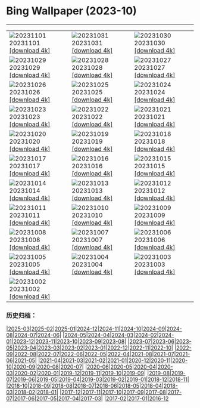 # Bing Wallpaper (2023-10)
**************

<table><tr><td><img class="wallpaper" src="https://www.bing.com/th?id=OHR.HalloweenPorchAI_EN-US0776611565_1920x1080.jpg" alt="20231101"> 20231101 <a href="https://www.bing.com/th?id=OHR.HalloweenPorchAI_EN-US0776611565_UHD.jpg">[download 4k]</a></td><td><img class="wallpaper" src="https://www.bing.com/th?id=OHR.AutumnRaven_EN-US0686194098_1920x1080.jpg" alt="20231031"> 20231031 <a href="https://www.bing.com/th?id=OHR.AutumnRaven_EN-US0686194098_UHD.jpg">[download 4k]</a></td><td><img class="wallpaper" src="https://www.bing.com/th?id=OHR.SavannahSculpture_EN-US0375520303_1920x1080.jpg" alt="20231030"> 20231030 <a href="https://www.bing.com/th?id=OHR.SavannahSculpture_EN-US0375520303_UHD.jpg">[download 4k]</a></td></tr><tr><td><img class="wallpaper" src="https://www.bing.com/th?id=OHR.FiveWinds_EN-US0292788215_1920x1080.jpg" alt="20231029"> 20231029 <a href="https://www.bing.com/th?id=OHR.FiveWinds_EN-US0292788215_UHD.jpg">[download 4k]</a></td><td><img class="wallpaper" src="https://www.bing.com/th?id=OHR.OldBridgeSkye_EN-US0196189617_1920x1080.jpg" alt="20231028"> 20231028 <a href="https://www.bing.com/th?id=OHR.OldBridgeSkye_EN-US0196189617_UHD.jpg">[download 4k]</a></td><td><img class="wallpaper" src="https://www.bing.com/th?id=OHR.ViennaAutumn_EN-US0101367282_1920x1080.jpg" alt="20231027"> 20231027 <a href="https://www.bing.com/th?id=OHR.ViennaAutumn_EN-US0101367282_UHD.jpg">[download 4k]</a></td></tr><tr><td><img class="wallpaper" src="https://www.bing.com/th?id=OHR.GrandStaircase_EN-US9984560349_1920x1080.jpg" alt="20231026"> 20231026 <a href="https://www.bing.com/th?id=OHR.GrandStaircase_EN-US9984560349_UHD.jpg">[download 4k]</a></td><td><img class="wallpaper" src="https://www.bing.com/th?id=OHR.FuzerCastle_EN-US9918819618_1920x1080.jpg" alt="20231025"> 20231025 <a href="https://www.bing.com/th?id=OHR.FuzerCastle_EN-US9918819618_UHD.jpg">[download 4k]</a></td><td><img class="wallpaper" src="https://www.bing.com/th?id=OHR.PoconosMaze_EN-US4210947594_1920x1080.jpg" alt="20231024"> 20231024 <a href="https://www.bing.com/th?id=OHR.PoconosMaze_EN-US4210947594_UHD.jpg">[download 4k]</a></td></tr><tr><td><img class="wallpaper" src="https://www.bing.com/th?id=OHR.AstoriaBridge_EN-US9518437970_1920x1080.jpg" alt="20231023"> 20231023 <a href="https://www.bing.com/th?id=OHR.AstoriaBridge_EN-US9518437970_UHD.jpg">[download 4k]</a></td><td><img class="wallpaper" src="https://www.bing.com/th?id=OHR.PersepolisRelief_EN-US9435779068_1920x1080.jpg" alt="20231022"> 20231022 <a href="https://www.bing.com/th?id=OHR.PersepolisRelief_EN-US9435779068_UHD.jpg">[download 4k]</a></td><td><img class="wallpaper" src="https://www.bing.com/th?id=OHR.PygmySloth_EN-US9345280015_1920x1080.jpg" alt="20231021"> 20231021 <a href="https://www.bing.com/th?id=OHR.PygmySloth_EN-US9345280015_UHD.jpg">[download 4k]</a></td></tr><tr><td><img class="wallpaper" src="https://www.bing.com/th?id=OHR.WaterLilyVietnam_EN-US1552107370_1920x1080.jpg" alt="20231020"> 20231020 <a href="https://www.bing.com/th?id=OHR.WaterLilyVietnam_EN-US1552107370_UHD.jpg">[download 4k]</a></td><td><img class="wallpaper" src="https://www.bing.com/th?id=OHR.KodiakAlaska_EN-US1478138954_1920x1080.jpg" alt="20231019"> 20231019 <a href="https://www.bing.com/th?id=OHR.KodiakAlaska_EN-US1478138954_UHD.jpg">[download 4k]</a></td><td><img class="wallpaper" src="https://www.bing.com/th?id=OHR.SpreadsheetDay_EN-US1385391820_1920x1080.jpg" alt="20231018"> 20231018 <a href="https://www.bing.com/th?id=OHR.SpreadsheetDay_EN-US1385391820_UHD.jpg">[download 4k]</a></td></tr><tr><td><img class="wallpaper" src="https://www.bing.com/th?id=OHR.GoldenEnchantments_EN-US1308880623_1920x1080.jpg" alt="20231017"> 20231017 <a href="https://www.bing.com/th?id=OHR.GoldenEnchantments_EN-US1308880623_UHD.jpg">[download 4k]</a></td><td><img class="wallpaper" src="https://www.bing.com/th?id=OHR.AutumnHedgehog_EN-US1171311197_1920x1080.jpg" alt="20231016"> 20231016 <a href="https://www.bing.com/th?id=OHR.AutumnHedgehog_EN-US1171311197_UHD.jpg">[download 4k]</a></td><td><img class="wallpaper" src="https://www.bing.com/th?id=OHR.RingEclipse_EN-US1077107553_1920x1080.jpg" alt="20231015"> 20231015 <a href="https://www.bing.com/th?id=OHR.RingEclipse_EN-US1077107553_UHD.jpg">[download 4k]</a></td></tr><tr><td><img class="wallpaper" src="https://www.bing.com/th?id=OHR.ViesteItaly_EN-US0948108910_1920x1080.jpg" alt="20231014"> 20231014 <a href="https://www.bing.com/th?id=OHR.ViesteItaly_EN-US0948108910_UHD.jpg">[download 4k]</a></td><td><img class="wallpaper" src="https://www.bing.com/th?id=OHR.IdahoBarn_EN-US0098074838_1920x1080.jpg" alt="20231013"> 20231013 <a href="https://www.bing.com/th?id=OHR.IdahoBarn_EN-US0098074838_UHD.jpg">[download 4k]</a></td><td><img class="wallpaper" src="https://www.bing.com/th?id=OHR.JohnDayFossil_EN-US9957224234_1920x1080.jpg" alt="20231012"> 20231012 <a href="https://www.bing.com/th?id=OHR.JohnDayFossil_EN-US9957224234_UHD.jpg">[download 4k]</a></td></tr><tr><td><img class="wallpaper" src="https://www.bing.com/th?id=OHR.SoprisSunrise_EN-US9658915846_1920x1080.jpg" alt="20231011"> 20231011 <a href="https://www.bing.com/th?id=OHR.SoprisSunrise_EN-US9658915846_UHD.jpg">[download 4k]</a></td><td><img class="wallpaper" src="https://www.bing.com/th?id=OHR.FremontPetroglyph_EN-US9601526664_1920x1080.jpg" alt="20231010"> 20231010 <a href="https://www.bing.com/th?id=OHR.FremontPetroglyph_EN-US9601526664_UHD.jpg">[download 4k]</a></td><td><img class="wallpaper" src="https://www.bing.com/th?id=OHR.OctoClam_EN-US9467607669_1920x1080.jpg" alt="20231009"> 20231009 <a href="https://www.bing.com/th?id=OHR.OctoClam_EN-US9467607669_UHD.jpg">[download 4k]</a></td></tr><tr><td><img class="wallpaper" src="https://www.bing.com/th?id=OHR.GrizzlyFalls_EN-US9219501224_1920x1080.jpg" alt="20231008"> 20231008 <a href="https://www.bing.com/th?id=OHR.GrizzlyFalls_EN-US9219501224_UHD.jpg">[download 4k]</a></td><td><img class="wallpaper" src="https://www.bing.com/th?id=OHR.TaughannockFalls_EN-US8509030625_1920x1080.jpg" alt="20231007"> 20231007 <a href="https://www.bing.com/th?id=OHR.TaughannockFalls_EN-US8509030625_UHD.jpg">[download 4k]</a></td><td><img class="wallpaper" src="https://www.bing.com/th?id=OHR.GentooJump_EN-US3267430533_1920x1080.jpg" alt="20231006"> 20231006 <a href="https://www.bing.com/th?id=OHR.GentooJump_EN-US3267430533_UHD.jpg">[download 4k]</a></td></tr><tr><td><img class="wallpaper" src="https://www.bing.com/th?id=OHR.TarantulaNebula_EN-US3085335513_1920x1080.jpg" alt="20231005"> 20231005 <a href="https://www.bing.com/th?id=OHR.TarantulaNebula_EN-US3085335513_UHD.jpg">[download 4k]</a></td><td><img class="wallpaper" src="https://www.bing.com/th?id=OHR.WhitsundaySwirl_EN-US2946291997_1920x1080.jpg" alt="20231004"> 20231004 <a href="https://www.bing.com/th?id=OHR.WhitsundaySwirl_EN-US2946291997_UHD.jpg">[download 4k]</a></td><td><img class="wallpaper" src="https://www.bing.com/th?id=OHR.VuittonFoundation_EN-US2808914200_1920x1080.jpg" alt="20231003"> 20231003 <a href="https://www.bing.com/th?id=OHR.VuittonFoundation_EN-US2808914200_UHD.jpg">[download 4k]</a></td></tr><tr><td><img class="wallpaper" src="https://www.bing.com/th?id=OHR.LakeBledSunrise_EN-US2708574517_1920x1080.jpg" alt="20231002"> 20231002 <a href="https://www.bing.com/th?id=OHR.LakeBledSunrise_EN-US2708574517_UHD.jpg">[download 4k]</a></td><td></td><td></td></tr></table>

### 历史归档：

|[2025-03](/../2025-03/2025-03.md)|[2025-02](/../2025-02/2025-02.md)|[2025-01](/../2025-01/2025-01.md)|[2024-12](/../2024-12/2024-12.md)|[2024-11](/../2024-11/2024-11.md)|[2024-10](/../2024-10/2024-10.md)|[2024-09](/../2024-09/2024-09.md)|[2024-08](/../2024-08/2024-08.md)|[2024-07](/../2024-07/2024-07.md)|[2024-06](/../2024-06/2024-06.md)|
|[2024-05](/../2024-05/2024-05.md)|[2024-04](/../2024-04/2024-04.md)|[2024-03](/../2024-03/2024-03.md)|[2024-02](/../2024-02/2024-02.md)|[2024-01](/../2024-01/2024-01.md)|[2023-12](/../2023-12/2023-12.md)|[2023-11](/../2023-11/2023-11.md)|[2023-10](/2023-10.md)|[2023-09](/../2023-09/2023-09.md)|[2023-08](/../2023-08/2023-08.md)|
|[2023-07](/../2023-07/2023-07.md)|[2023-06](/../2023-06/2023-06.md)|[2023-05](/../2023-05/2023-05.md)|[2023-04](/../2023-04/2023-04.md)|[2023-03](/../2023-03/2023-03.md)|[2023-02](/../2023-02/2023-02.md)|[2023-01](/../2023-01/2023-01.md)|[2022-12](/../2022-12/2022-12.md)|[2022-11](/../2022-11/2022-11.md)|[2022-10](/../2022-10/2022-10.md)|
|[2022-09](/../2022-09/2022-09.md)|[2022-08](/../2022-08/2022-08.md)|[2022-07](/../2022-07/2022-07.md)|[2022-06](/../2022-06/2022-06.md)|[2022-05](/../2022-05/2022-05.md)|[2022-04](/../2022-04/2022-04.md)|[2021-08](/../2021-08/2021-08.md)|[2021-07](/../2021-07/2021-07.md)|[2021-06](/../2021-06/2021-06.md)|[2021-05](/../2021-05/2021-05.md)|
|[2021-04](/../2021-04/2021-04.md)|[2021-03](/../2021-03/2021-03.md)|[2021-02](/../2021-02/2021-02.md)|[2021-01](/../2021-01/2021-01.md)|[2020-12](/../2020-12/2020-12.md)|[2020-11](/../2020-11/2020-11.md)|[2020-10](/../2020-10/2020-10.md)|[2020-09](/../2020-09/2020-09.md)|[2020-08](/../2020-08/2020-08.md)|[2020-07](/../2020-07/2020-07.md)|
|[2020-06](/../2020-06/2020-06.md)|[2020-05](/../2020-05/2020-05.md)|[2020-04](/../2020-04/2020-04.md)|[2020-03](/../2020-03/2020-03.md)|[2020-02](/../2020-02/2020-02.md)|[2020-01](/../2020-01/2020-01.md)|[2019-12](/../2019-12/2019-12.md)|[2019-11](/../2019-11/2019-11.md)|[2019-10](/../2019-10/2019-10.md)|[2019-09](/../2019-09/2019-09.md)|
|[2019-08](/../2019-08/2019-08.md)|[2019-07](/../2019-07/2019-07.md)|[2019-06](/../2019-06/2019-06.md)|[2019-05](/../2019-05/2019-05.md)|[2019-04](/../2019-04/2019-04.md)|[2019-03](/../2019-03/2019-03.md)|[2019-02](/../2019-02/2019-02.md)|[2019-01](/../2019-01/2019-01.md)|[2018-12](/../2018-12/2018-12.md)|[2018-11](/../2018-11/2018-11.md)|
|[2018-10](/../2018-10/2018-10.md)|[2018-09](/../2018-09/2018-09.md)|[2018-08](/../2018-08/2018-08.md)|[2018-07](/../2018-07/2018-07.md)|[2018-06](/../2018-06/2018-06.md)|[2018-05](/../2018-05/2018-05.md)|[2018-04](/../2018-04/2018-04.md)|[2018-03](/../2018-03/2018-03.md)|[2018-02](/../2018-02/2018-02.md)|[2018-01](/../2018-01/2018-01.md)|
|[2017-12](/../2017-12/2017-12.md)|[2017-11](/../2017-11/2017-11.md)|[2017-10](/../2017-10/2017-10.md)|[2017-09](/../2017-09/2017-09.md)|[2017-08](/../2017-08/2017-08.md)|[2017-07](/../2017-07/2017-07.md)|[2017-06](/../2017-06/2017-06.md)|[2017-05](/../2017-05/2017-05.md)|[2017-04](/../2017-04/2017-04.md)|[2017-03](/../2017-03/2017-03.md)|
|[2017-02](/../2017-02/2017-02.md)|[2017-01](/../2017-01/2017-01.md)|[2016-12](/../2016-12/2016-12.md)